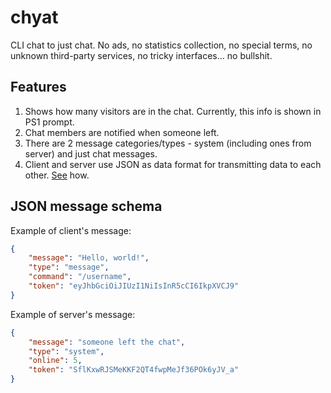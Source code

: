 # chyat

CLI chat to just chat. No ads, no statistics collection, no special terms, no unknown third-party services, no tricky interfaces... no bullshit.

## Features

1. Shows how many visitors are in the chat. Currently, this info is shown in PS1 prompt.
2. Chat members are notified when someone left.
3. There are 2 message categories/types - system (including ones from server) and just chat messages.
4. Client and server use JSON as data format for transmitting data to each other. [See](#json-message-schema) how.

## JSON message schema

Example of client's message:

```json
{
    "message": "Hello, world!",
    "type": "message",
    "command": "/username",
    "token": "eyJhbGciOiJIUzI1NiIsInR5cCI6IkpXVCJ9"
}
```

Example of server's message:

```json
{
    "message": "someone left the chat",
    "type": "system",
    "online": 5,
    "token": "SflKxwRJSMeKKF2QT4fwpMeJf36POk6yJV_a"
}
```
